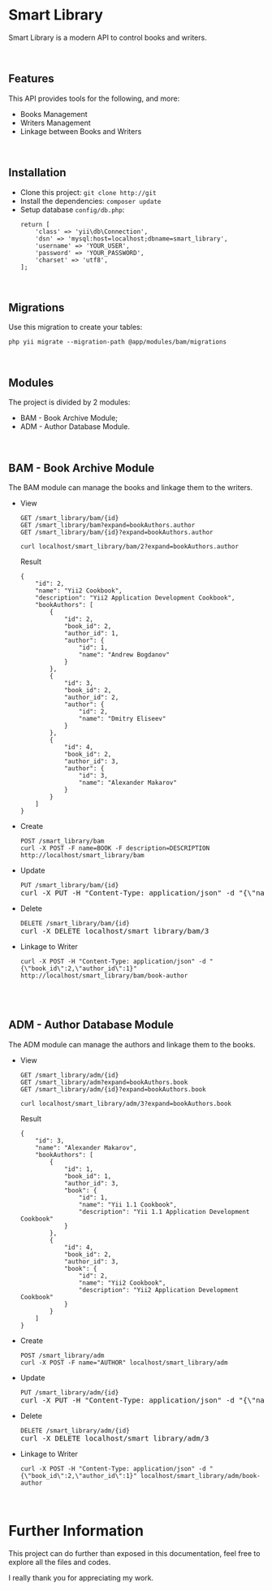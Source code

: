 <h1>Smart Library</h1>

<p>Smart Library is a modern API to control books and writers.</p>

<br />

<h2>Features</h2>
<p>This API provides tools for the following, and more:</p>
<ul>
    <li>Books Management</li>
    <li>Writers Management</li>
    <li>Linkage between Books and Writers</li>
</ul>

<br />

<h2>Installation</h2>
<p>
    <ul>
        <li>Clone this project: <code>git clone http://git</code></li>
        <li>Install the dependencies: <code>composer update</code></li>
        <li>
            Setup database <code>config/db.php</code>:
<pre><code>return [
    'class' => 'yii\db\Connection',
    'dsn' => 'mysql:host=localhost;dbname=smart_library',
    'username' => 'YOUR_USER',
    'password' => 'YOUR_PASSWORD',
    'charset' => 'utf8',
];</code></pre>
        </li>
    </ul>
</p>

<br />

<h2>Migrations</h2>
<p>Use this migration to create your tables:</p>
<pre><code>php yii migrate --migration-path @app/modules/bam/migrations</code></pre>

<br />

<h2>Modules</h2>
<p>
    The project is divided by 2 modules:
    <ul>
        <li>BAM - Book Archive Module;</li>
        <li>ADM - Author Database Module.</li>
    </ul>
</p>

<br />

<h2>BAM - Book Archive Module</h2>
<p>The BAM module can manage the books and linkage them to the writers.</p>
<ul>
    <li>
    View <pre><code>GET /smart_library/bam/{id}<br />GET /smart_library/bam?expand=bookAuthors.author<br />GET /smart_library/bam/{id}?expand=bookAuthors.author</code></pre>
    <pre><code>curl localhost/smart_library/bam/2?expand=bookAuthors.author</code></pre>
    Result
    <pre><code>{
    "id": 2,
    "name": "Yii2 Cookbook",
    "description": "Yii2 Application Development Cookbook",
    "bookAuthors": [
        {
            "id": 2,
            "book_id": 2,
            "author_id": 1,
            "author": {
                "id": 1,
                "name": "Andrew Bogdanov"
            }
        },
        {
            "id": 3,
            "book_id": 2,
            "author_id": 2,
            "author": {
                "id": 2,
                "name": "Dmitry Eliseev"
            }
        },
        {
            "id": 4,
            "book_id": 2,
            "author_id": 3,
            "author": {
                "id": 3,
                "name": "Alexander Makarov"
            }
        }
    ]
}</code></pre>
    </li>
    <li>
        Create  <pre><code>POST /smart_library/bam<br />curl -X POST -F name=BOOK -F description=DESCRIPTION http://localhost/smart_library/bam</code></pre>
    </li>
    <li>
        Update <pre><code>PUT /smart_library/bam/{id}</code><br />curl -X PUT -H "Content-Type: application/json" -d "{\"name\":\"BOOK\",\"description\":\"DESCRIPTION\"}"  localhost/smart_library/bam/3</pre>
    </li>
    <li>
        Delete <pre><code>DELETE /smart_library/bam/{id}</code><br />curl -X DELETE localhost/smart_library/bam/3</pre>
    </li>
    <li>
        Linkage to Writer
        <pre><code>curl -X POST -H "Content-Type: application/json" -d "{\"book_id\":2,\"author_id\":1}" http://localhost/smart_library/bam/book-author</code></pre>
    </li>
</ul>

<br />
<br />

<h2>ADM - Author Database Module</h2>
<p>The ADM module can manage the authors and linkage them to the books.</p>
<ul>
    <li>
    View <pre><code>GET /smart_library/adm/{id}<br />GET /smart_library/adm?expand=bookAuthors.book<br />GET /smart_library/adm/{id}?expand=bookAuthors.book</code></pre>
    <pre><code>curl localhost/smart_library/adm/3?expand=bookAuthors.book</code></pre>
    Result
    <pre><code>{
    "id": 3,
    "name": "Alexander Makarov",
    "bookAuthors": [
        {
            "id": 1,
            "book_id": 1,
            "author_id": 3,
            "book": {
                "id": 1,
                "name": "Yii 1.1 Cookbook",
                "description": "Yii 1.1 Application Development Cookbook"
            }
        },
        {
            "id": 4,
            "book_id": 2,
            "author_id": 3,
            "book": {
                "id": 2,
                "name": "Yii2 Cookbook",
                "description": "Yii2 Application Development Cookbook"
            }
        }
    ]
}</code></pre>
    </li>
    <li>
        Create  <pre><code>POST /smart_library/adm<br />curl -X POST -F name="AUTHOR" localhost/smart_library/adm</code></pre>
    </li>
    <li>
        Update <pre><code>PUT /smart_library/adm/{id}</code><br />curl -X PUT -H "Content-Type: application/json" -d "{\"name\":\"AUTHOR\"}"  localhost/smart_library/adm/3</pre>
    </li>
    <li>
        Delete <pre><code>DELETE /smart_library/adm/{id}</code><br />curl -X DELETE localhost/smart_library/adm/3</pre>
    </li>
    <li>
        Linkage to Writer
        <pre><code>curl -X POST -H "Content-Type: application/json" -d "{\"book_id\":2,\"author_id\":1}" localhost/smart_library/adm/book-author</code></pre>
    </li>
</ul>

<br />

<h1>
    Further Information
</h1>

<p>This project can do further than exposed in this documentation, feel free to explore all the files and codes.</p>
<p>I really thank you for appreciating my work.</p>